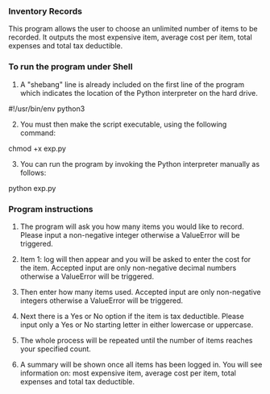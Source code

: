 ### Inventory Records

This program allows the user to choose an unlimited number of items to be 
recorded. It outputs the most expensive item, average cost per item, total 
expenses and total tax deductible.


### To run the program under Shell

1. A "shebang" line is already included on the first line of the program 
which indicates the location of the Python interpreter on the hard drive.

 #!/usr/bin/env python3
 
2. You must then make the script executable, using the following command:

 chmod +x exp.py

3. You can run the program by invoking the Python interpreter manually 
as follows:

 python exp.py


### Program instructions

1. The program will ask you how many items you would like to record. Please
input a non-negative integer otherwise a ValueError will be triggered.

2. Item 1: log will then appear and you will be asked to enter the cost for
the item. Accepted input are only non-negative decimal numbers otherwise a 
ValueError will be triggered.

3. Then enter how many items used. Accepted input are only non-negative 
integers otherwise a ValueError will be triggered.

4. Next there is a Yes or No option if the item is tax deductible. Please 
input only a Yes or No starting letter in either lowercase or uppercase.

5. The whole process will be repeated until the number of items reaches your 
specified count.

6. A summary will be shown once all items has been logged in. You will see
information on: most expensive item, average cost per item, total expenses
and total tax deductible.
